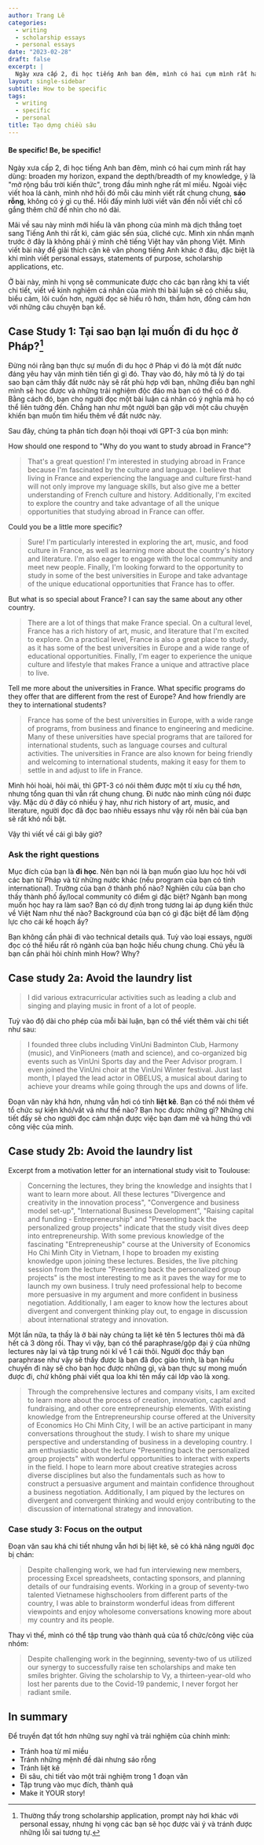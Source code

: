 ```yaml
---
author: Trang Lê
categories:
  - writing
  - scholarship essays
  - personal essays
date: "2023-02-28"
draft: false 
excerpt: |
  Ngày xưa cấp 2, đi học tiếng Anh ban đêm, mình có hai cụm mình rất hay dùng: broaden my horizon, expand the depth/breadth of my knowledge, ý là “mở rộng bầu trời kiến thức", trong đầu mình nghe rất mĩ miều. Ngoài việc viết hoa lá cành, mình nhớ hồi đó mỗi câu mình viết rất chung chung, sáo rỗng, không có ý gì cụ thể. Hồi đấy mình lười viết văn đến nỗi viết chỉ cố gắng thêm chữ để nhìn cho nó dài.
layout: single-sidebar
subtitle: How to be specific
tags:
  - writing
  - specific
  - personal
title: Tạo dựng chiều sâu
---
```


#### Be specific! Be, be specific!

Ngày xưa cấp 2, đi học tiếng Anh ban đêm, mình có hai cụm mình rất hay dùng: broaden my horizon, expand the depth/breadth of my knowledge, ý là "mở rộng bầu trời kiến thức", trong đầu mình nghe rất mĩ miều.
Ngoài việc viết hoa lá cành, mình nhớ hồi đó mỗi câu mình viết rất chung chung, **sáo rỗng**, không có ý gì cụ thể.
Hồi đấy mình lười viết văn đến nỗi viết chỉ cố gắng thêm chữ để nhìn cho nó dài. 

Mãi về sau này mình mới hiểu là văn phong của mình mà dịch thẳng toẹt sang Tiếng Anh thì rất kì, cảm giác sến súa, cliché cực.
Mình xin nhấn mạnh trước ở đây là không phải ý mình chê tiếng Việt hay văn phong Việt.
Mình viết bài này để giải thích cặn kẽ văn phong tiếng Anh khác ở đâu, đặc biệt là khi mình viết personal essays, statements of purpose, scholarship applications, etc. 

Ở bài này, mình hi vọng sẽ communicate được cho các bạn rằng khi ta viết chi tiết, viết về kinh nghiệm cá nhân của mình thì bài luận sẽ có chiều sâu, biểu cảm, lôi cuốn hơn, người đọc sẽ hiểu rõ hơn, thấm hơn, đồng cảm hơn với những câu chuyện bạn kể. 

## Case Study 1: Tại sao bạn lại muốn đi du học ở Pháp?[^1]

[^1]: Thường thấy trong scholarship application, prompt này hơi khác với personal essay, nhưng hi vọng các bạn sẽ học được vài ý và tránh được những lỗi sai tương tự.

Đừng nói rằng bạn thực sự muốn đi du học ở Pháp vì đó là một đất nước đáng yêu hay văn minh tiên tiến gì gì đó.
Thay vào đó, hãy mô tả lý do tại sao bạn cảm thấy đất nước này sẽ rất phù hợp với bạn, những điều bạn nghĩ mình sẽ học được và những trải nghiệm độc đáo mà bạn có thể có ở đó.
Bằng cách đó, bạn cho người đọc một bài luận cá nhân có ý nghĩa mà họ có thể liên tưởng đến.
Chẳng hạn như một người bạn gặp với một câu chuyện khiến bạn muốn tìm hiểu thêm về đất nước này. 

Sau đây, chúng ta phân tích đoạn hội thoại với GPT-3 của bọn mình:

How should one respond to "Why do you want to study abroad in France"?

> That's a great question!
> I'm interested in studying abroad in France because I'm fascinated by the culture and language.
> I believe that living in France and experiencing the language and culture first-hand will not only improve my language skills, but also give me a better understanding of French culture and history.
> Additionally, I'm excited to explore the country and take advantage of all the unique opportunities that studying abroad in France can offer.

Could you be a little more specific?

> Sure!
> I'm particularly interested in exploring the art, music, and food culture in France, as well as learning more about the country's history and literature.
> I'm also eager to engage with the local community and meet new people.
> Finally, I'm looking forward to the opportunity to study in some of the best universities in Europe and take advantage of the unique educational opportunities that France has to offer.

But what is so special about France?
I can say the same about any other country.

> There are a lot of things that make France special.
> On a cultural level, France has a rich history of art, music, and literature that I'm excited to explore.
> On a practical level, France is also a great place to study, as it has some of the best universities in Europe and a wide range of educational opportunities.
> Finally, I'm eager to experience the unique culture and lifestyle that makes France a unique and attractive place to live.

Tell me more about the universities in France.
What specific programs do they offer that are different from the rest of Europe?
And how friendly are they to international students?

> France has some of the best universities in Europe, with a wide range of programs, from business and finance to engineering and medicine.
> Many of these universities have special programs that are tailored for international students, such as language courses and cultural activities.
> The universities in France are also known for being friendly and welcoming to international students, making it easy for them to settle in and adjust to life in France.

Mình hỏi hoài, hỏi mãi, thì GPT-3 có nói thêm được một tí xíu cụ thể hơn, nhưng tổng quan thì vẫn rất chung chung.
Đi nước nào mình cũng nói được vậy.
Mặc dù ở đây có nhiều ý hay, như rich history of art, music, and literature, người đọc đã đọc bao nhiêu essays như vậy rồi nên bài của bạn sẽ rất khó nổi bật. 

Vậy thì viết về cái gì bây giờ?

### Ask the right questions

Mục đích của bạn là **đi học**.
Nên bạn nói là bạn muốn giao lưu học hỏi với các bạn từ Pháp và từ những nước khác (nếu program của bạn có tính international).
Trường của bạn ở thành phố nào?
Nghiên cứu của bạn cho thấy thành phố ấy/local community có điểm gì đặc biệt?
Ngành bạn mong muốn học hay ra làm sao?
Bạn có dự định trong tương lai áp dụng kiến thức về Việt Nam như thế nào?
Background của bạn có gì đặc biệt để làm động lực cho cái kế hoạch ấy?

Bạn không cần phải đi vào technical details quá.
Tuỳ vào loại essays, người đọc có thể hiểu rất rõ ngành của bạn hoặc hiểu chung chung.
Chủ yếu là bạn cần phải hỏi chính mình How?
Why?

## Case study 2a: Avoid the laundry list

> I did various extracurricular activities such as leading a club and singing and playing music in front of a lot of people.

Tuỳ vào độ dài cho phép của mỗi bài luận, bạn có thể viết thêm vài chi tiết như sau:

> I founded three clubs including VinUni Badminton Club, Harmony (music), and VinPioneers (math and science), and co-organized big events such as VinUni Sports day and the Peer Advisor program.
> I even joined the VinUni choir at the VinUni Winter festival.
> Just last month, I played the lead actor in OBELUS, a musical about daring to achieve your dreams while going through the ups and downs of life.

Đoạn văn này khá hơn, nhưng vẫn hơi có tính **liệt kê**.
Bạn có thể nói thêm về tổ chức sự kiện khó/vất vả như thế nào?
Bạn học được những gì?
Những chi tiết đấy sẽ cho người đọc cảm nhận được việc bạn đam mê và hứng thú với công việc của mình.

## Case study 2b: Avoid the laundry list

Excerpt from a motivation letter for an international study visit to Toulouse:

> Concerning the lectures, they bring the knowledge and insights that I want to learn more about.
> All these lectures "Divergence and creativity in the innovation process", "Convergence and business model set-up", "International Business Development", "Raising capital and funding - Entrepreneurship" and "Presenting back the personalized group projects" indicate that the study visit dives deep into entrepreneurship.
> With some previous knowledge of the fascinating "Entrepreneuship" course at the University of Economics Ho Chi Minh City in Vietnam, I hope to broaden my existing knowledge upon joining these lectures.
> Besides, the live pitching session from the lecture "Presenting back the personalized group projects" is the most interesting to me as it paves the way for me to launch my own business.
> I truly need professional help to become more persuasive in my argument and more confident in business negotiation.
> Additionally, I am eager to know how the lectures about divergent and convergent thinking play out, to engage in discussion about international strategy and innovation.

Một lần nữa, ta thấy là ở bài này chúng ta liệt kê tên 5 lectures thôi mà đã hết cả 3 dòng rồi.
Thay vì vậy, bạn có thể paraphrase/gộp đại ý của những lectures này lại và tập trung nói kĩ về 1 cái thôi.
Người đọc thấy bạn paraphrase như vậy sẽ thấy được là bạn đã đọc giáo trình, là bạn hiểu chuyến đi này sẽ cho bạn học được những gì, và bạn thực sự mong muốn được đi, chứ không phải viết qua loa khi tên mấy cái lớp vào là xong.

> Through the comprehensive lectures and company visits, I am excited to learn more about the process of creation, innovation, capital and fundraising, and other core entrepreneurship elements.
> With existing knowledge from the Entrepreneurship course offered at the University of Economics Ho Chi Minh City, I will be an active participant in many conversations throughout the study.
> I wish to share my unique perspective and understanding of business in a developing country.
> I am enthusiastic about the lecture "Presenting back the personalized group projects" with wonderful opportunities to interact with experts in the field.
> I hope to learn more about creative strategies across diverse disciplines but also the fundamentals such as how to construct a persuasive argument and maintain confidence throughout a business negotiation.
> Additionally, I am piqued by the lectures on divergent and convergent thinking and would enjoy contributing to the discussion of international strategy and innovation.

### Case study 3: Focus on the output

Đoạn văn sau khá chi tiết nhưng vẫn hơi bị liệt kê, sẽ có khả năng người đọc bị chán:

> Despite challenging work, we had fun interviewing new members, processing Excel spreadsheets, contacting sponsors, and planning details of our fundraising events.
> Working in a group of seventy-two talented Vietnamese highschoolers from different parts of the country, I was able to brainstorm wonderful ideas from different viewpoints and enjoy wholesome conversations knowing more about my country and its people. 

Thay vì thế, mình có thể tập trung vào thành quả của tổ chức/công việc của nhóm:

> Despite challenging work in the beginning, seventy-two of us utilized our synergy to successfully raise ten scholarships and make ten smiles brighter.
> Giving the scholarship to Vy, a thirteen-year-old who lost her parents due to the Covid-19 pandemic, I never forgot her radiant smile.

## In summary

Để truyền đạt tốt hơn những suy nghĩ và trải nghiệm của chính mình:

-   Tránh hoa từ mĩ miều
-   Tránh những mệnh đề dài nhưng sáo rỗng
-   Tránh liệt kê
-   Đi sâu, chi tiết vào một trải nghiệm trong 1 đoạn văn
-   Tập trung vào mục đích, thành quả
-   Make it YOUR story!
